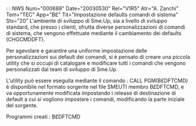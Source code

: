  :  : NWS Num="000688" Date="20030530" Rel="V1R5" Atr="A. Zanchi" Tem="TEC" App="B£" Tit="Impostazione defaults comandi di sistema" Sts="20"
L'ambiente di sviluppo di Sme.Up, sia a livello di sviluppo standard, che presso i clienti, sfrutta diverse personalizzazioni di comandi di sistema, che vengono effettuate mediante il cambiamento dei defaults (CHGCMDDFT).

Per agevolare e garantire una uniforme impostazione delle personalizzazioni sui default dei comandi,
si è pensato di creare una piccola utility che si occupi di catalogare e modificare tutti i comandi
che vengono personalizzati dal team di sviluppo di Sme.Up.

L'utility può essere eseguita mediante il comando : 
   CALL PGM(B£DFTCMD)
è disponibile nel formato sorgente nel file SMEUTI membro B£DFTCMD, e va opportunamente modificata
impostando i release di destinazione di default a cui si vogliono impostare i comandi, modificando
la parte iniziale del sorgente.

Programmi creati : 
  B£DFTCMD
